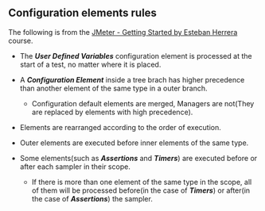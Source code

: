 ## Configuration elements rules

The following is from the [JMeter - Getting Started by Esteban Herrera](https://www.pluralsight.com/courses/jmeter-getting-started) course.

- The **_User Defined Variables_** configuration element is processed at the start of a test, no matter where it is placed.

- A **_Configuration Element_** inside a tree brach has higher precedence than another element of the same type in a outer branch.

  - Configuration default elements are merged, Managers are not(They are replaced by elements with high precedence).

- Elements are rearranged according to the order of execution.

- Outer elements are executed before inner elements of the same type.

- Some elements(such as **_Assertions_** and **_Timers_**) are executed before or after each sampler in their scope.
  - If there is more than one element of the same type in the scope, all of them will be processed before(in the case of **_Timers_**) or after(in the case of **_Assertions_**) the sampler.
